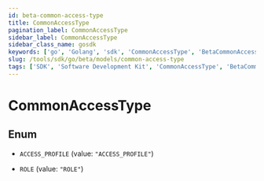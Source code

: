 ```yaml
---
id: beta-common-access-type
title: CommonAccessType
pagination_label: CommonAccessType
sidebar_label: CommonAccessType
sidebar_class_name: gosdk
keywords: ['go', 'Golang', 'sdk', 'CommonAccessType', 'BetaCommonAccessType'] 
slug: /tools/sdk/go/beta/models/common-access-type
tags: ['SDK', 'Software Development Kit', 'CommonAccessType', 'BetaCommonAccessType']
---
```


# CommonAccessType

## Enum


* `ACCESS_PROFILE` (value: `"ACCESS_PROFILE"`)

* `ROLE` (value: `"ROLE"`)


